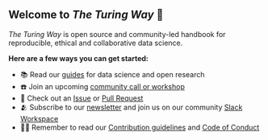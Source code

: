 ## Welcome to _The Turing Way_ 👋

_The Turing Way_ is open source and community-led handbook for reproducible, ethical and collaborative data science.

**Here are a few ways you can get started:**
- 📚 Read our [guides](the-turing-way.netlify.app/) for data science and open research
- ☎️ Join an upcoming [community call or workshop](https://the-turing-way.start.page/)
- 📣 Check out an [Issue](https://github.com/the-turing-way/the-turing-way/issues) or [Pull Request](https://github.com/the-turing-way/the-turing-way/pulls) 
- 🫂 Subscribe to our [newsletter](https://tinyletter.com/TuringWay) and join us on our community [Slack Workspace](https://join.slack.com/t/theturingway/shared_invite/zt-25ng40psm-rcaEBwhrEzsV4hhR6dz5uA)
- 👩‍💻 Remember to read our [Contribution guidelines](https://github.com/the-turing-way/the-turing-way/blob/main/CONTRIBUTING.md) and [Code of Conduct](https://github.com/the-turing-way/the-turing-way/blob/main/CODE_OF_CONDUCT.md)
